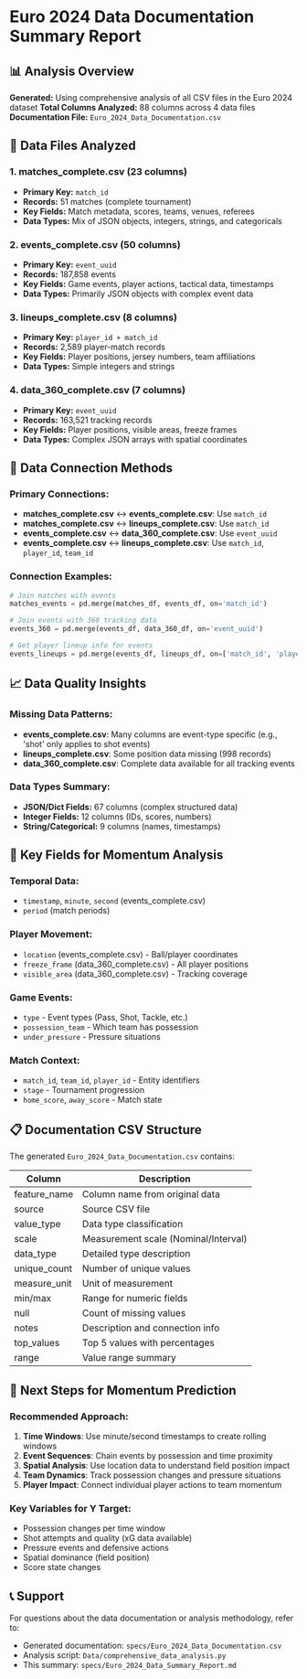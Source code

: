 # Euro 2024 Data Documentation Summary Report

## 📊 Analysis Overview

**Generated:** Using comprehensive analysis of all CSV files in the Euro 2024 dataset
**Total Columns Analyzed:** 88 columns across 4 data files
**Documentation File:** `Euro_2024_Data_Documentation.csv`

## 📁 Data Files Analyzed

### 1. **matches_complete.csv** (23 columns)
- **Primary Key:** `match_id`
- **Records:** 51 matches (complete tournament)
- **Key Fields:** Match metadata, scores, teams, venues, referees
- **Data Types:** Mix of JSON objects, integers, strings, and categoricals

### 2. **events_complete.csv** (50 columns)
- **Primary Key:** `event_uuid`
- **Records:** 187,858 events
- **Key Fields:** Game events, player actions, tactical data, timestamps
- **Data Types:** Primarily JSON objects with complex event data

### 3. **lineups_complete.csv** (8 columns)
- **Primary Key:** `player_id + match_id`
- **Records:** 2,589 player-match records
- **Key Fields:** Player positions, jersey numbers, team affiliations
- **Data Types:** Simple integers and strings

### 4. **data_360_complete.csv** (7 columns)
- **Primary Key:** `event_uuid`
- **Records:** 163,521 tracking records
- **Key Fields:** Player positions, visible areas, freeze frames
- **Data Types:** Complex JSON arrays with spatial coordinates

## 🔗 Data Connection Methods

### Primary Connections:
- **matches_complete.csv** ↔ **events_complete.csv**: Use `match_id`
- **matches_complete.csv** ↔ **lineups_complete.csv**: Use `match_id`
- **events_complete.csv** ↔ **data_360_complete.csv**: Use `event_uuid`
- **events_complete.csv** ↔ **lineups_complete.csv**: Use `match_id`, `player_id`, `team_id`

### Connection Examples:
```python
# Join matches with events
matches_events = pd.merge(matches_df, events_df, on='match_id')

# Join events with 360 tracking data
events_360 = pd.merge(events_df, data_360_df, on='event_uuid')

# Get player lineup info for events
events_lineups = pd.merge(events_df, lineups_df, on=['match_id', 'player_id'])
```

## 📈 Data Quality Insights

### Missing Data Patterns:
- **events_complete.csv**: Many columns are event-type specific (e.g., 'shot' only applies to shot events)
- **lineups_complete.csv**: Some position data missing (998 records)
- **data_360_complete.csv**: Complete data available for all tracking events

### Data Types Summary:
- **JSON/Dict Fields:** 67 columns (complex structured data)
- **Integer Fields:** 12 columns (IDs, scores, numbers)
- **String/Categorical:** 9 columns (names, timestamps)

## 🎯 Key Fields for Momentum Analysis

### Temporal Data:
- `timestamp`, `minute`, `second` (events_complete.csv)
- `period` (match periods)

### Player Movement:
- `location` (events_complete.csv) - Ball/player coordinates
- `freeze_frame` (data_360_complete.csv) - All player positions
- `visible_area` (data_360_complete.csv) - Tracking coverage

### Game Events:
- `type` - Event types (Pass, Shot, Tackle, etc.)
- `possession_team` - Which team has possession
- `under_pressure` - Pressure situations

### Match Context:
- `match_id`, `team_id`, `player_id` - Entity identifiers
- `stage` - Tournament progression
- `home_score`, `away_score` - Match state

## 📋 Documentation CSV Structure

The generated `Euro_2024_Data_Documentation.csv` contains:

| Column | Description |
|--------|-------------|
| feature_name | Column name from original data |
| source | Source CSV file |
| value_type | Data type classification |
| scale | Measurement scale (Nominal/Interval) |
| data_type | Detailed type description |
| unique_count | Number of unique values |
| measure_unit | Unit of measurement |
| min/max | Range for numeric fields |
| null | Count of missing values |
| notes | Description and connection info |
| top_values | Top 5 values with percentages |
| range | Value range summary |

## 🚀 Next Steps for Momentum Prediction

### Recommended Approach:
1. **Time Windows**: Use minute/second timestamps to create rolling windows
2. **Event Sequences**: Chain events by possession and time proximity  
3. **Spatial Analysis**: Use location data to understand field position impact
4. **Team Dynamics**: Track possession changes and pressure situations
5. **Player Impact**: Connect individual player actions to team momentum

### Key Variables for Y Target:
- Possession changes per time window
- Shot attempts and quality (xG data available)
- Pressure events and defensive actions
- Spatial dominance (field position)
- Score state changes

## 📞 Support

For questions about the data documentation or analysis methodology, refer to:
- Generated documentation: `specs/Euro_2024_Data_Documentation.csv`
- Analysis script: `Data/comprehensive_data_analysis.py`
- This summary: `specs/Euro_2024_Data_Summary_Report.md` 
